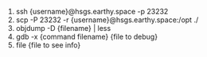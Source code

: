 1. ssh {username}@hsgs.earthy.space -p 23232
2. scp -P 23232 -r {username}@hsgs.earthy.space:/opt ./ 
3. objdump -D {filename} | less
4. gdb -x {command filename} {file to debug}
5. file {file to see info}
